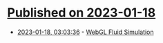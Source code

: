 # [Published on 2023-01-18](index.md)

* [2023-01-18, 03:03:36](https://news.ycombinator.com/item?id=34422948) - [WebGL Fluid Simulation](https://paveldogreat.github.io/WebGL-Fluid-Simulation/)
